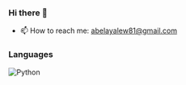 ### Hi there 👋

- 📫 How to reach me: abelayalew81@gmail.com

### Languages

![Python](https://img.shields.io/badge/-Python-000?&logo=Python)
<!--
**abelayalew/abelayalew** is a ✨ _special_ ✨ repository because its `README.md` (this file) appears on your GitHub profile.

Here are some ideas to get you started:

- 🔭 I’m currently working on ...
- 🌱 I’m currently learning ...
- 👯 I’m looking to collaborate on ...
- 🤔 I’m looking for help with ...
- 💬 Ask me about ...
- 📫 How to reach me: ...
- 😄 Pronouns: ...
- ⚡ Fun fact: ...
-->
